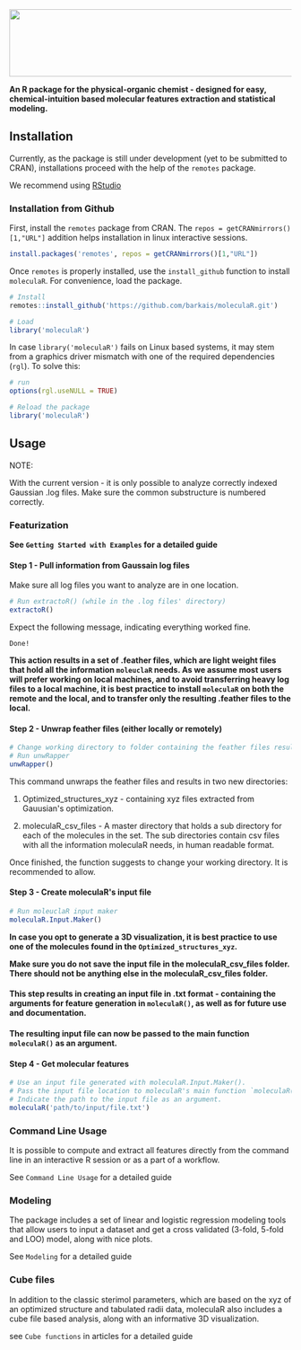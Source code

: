 
<img src="moleculaR_logo.png" width="600" height="120">

**An R package for the physical-organic chemist - designed for easy, chemical-intuition based molecular features extraction and statistical modeling.**

## Installation 

Currently, as the package is still under development (yet to be submitted to CRAN), installations proceed with the help of the `remotes` package.

We recommend using [RStudio]('https://posit.co/')

### Installation from Github 

First, install the `remotes` package from CRAN.
The `repos = getCRANmirrors()[1,"URL"]` addition helps installation in linux interactive sessions.

```r
install.packages('remotes', repos = getCRANmirrors()[1,"URL"])
```

Once `remotes` is properly installed, use the `install_github` function to install `moleculaR`.
For convenience, load the package.

```r
# Install
remotes::install_github('https://github.com/barkais/moleculaR.git')

# Load
library('moleculaR')
```
In case `library('moleculaR')` fails on Linux based systems, it may stem from a graphics driver mismatch with one of the required dependencies (`rgl`).
To solve this:

```r
# run
options(rgl.useNULL = TRUE)

# Reload the package
library('moleculaR')
```

## Usage

NOTE:

With the current version - it is only possible to analyze correctly indexed Gaussian .log files.
Make sure the common substructure is numbered correctly.

### Featurization

**See `Getting Started with Examples` for a detailed guide**

#### Step 1 - Pull information from Gaussain log files

Make sure all log files you want to analyze are in one location. 

```r
# Run extractoR() (while in the .log files' directory)
extractoR()
```
Expect the following message, indicating everything worked fine. 

`Done!`

**This action results in a set of .feather files, which are light weight files that hold all the information `moleuclaR` needs. As we assume most users will prefer working on local machines, and to avoid transferring heavy log files to a local machine, it is best practice to install `moleculaR` on both the remote and the local, and to transfer only the resulting .feather files to the local.**

#### Step 2 - Unwrap feather files (either locally or remotely)

```r
# Change working directory to folder containing the feather files resulted from running `extractoR()`
# Run unwRapper
unwRapper()
```

This command unwraps the feather files and results in two new directories:

  1. Optimized_structures_xyz - containing xyz files extracted from Gauusian's optimization.
  
  2. moleculaR_csv_files - A master directory that holds a sub directory for each of the molecules in the set. The sub directories contain csv files with all the information moleculaR needs, in human readable format. 

Once finished, the function suggests to change your working directory. It is recommended to allow. 

#### Step 3 - Create moleculaR's input file

```r
# Run moleuclaR input maker
moleculaR.Input.Maker()
```

**In case you opt to generate a 3D visualization, it is best practice to use one of the molecules found in the `Optimized_structures_xyz`.**

**Make sure you do not save the input file in the moleculaR_csv_files folder. There should not be anything else in the moleculaR_csv_files folder.**

#### This step results in creating an input file in .txt format - containing the arguments for feature generation in `moleculaR()`, as well as for future use and documentation.

#### The resulting input file can now be passed to the main function `moleculaR()` as an argument. 

#### Step 4 - Get molecular features
```r
# Use an input file generated with moleculaR.Input.Maker().
# Pass the input file location to moleculaR's main function `moleculaR()`.
# Indicate the path to the input file as an argument.
moleculaR('path/to/input/file.txt')
```

### Command Line Usage

It is possible to compute and extract all features directly from the command line in an interactive R session or as a part of a workflow. 

See `Command Line Usage` for a detailed guide

### Modeling 

The package includes a set of linear and logistic regression modeling tools that allow users to input a dataset and get a cross validated (3-fold, 5-fold and LOO) model, along with nice plots. 

See `Modeling` for a detailed guide

### Cube files

In addition to the classic sterimol parameters, which are based on the xyz of an optimized structure and tabulated radii data, moleculaR also includes a cube file based analysis, along with an informative 3D visualization.

see `Cube functions` in articles for a detailed guide
